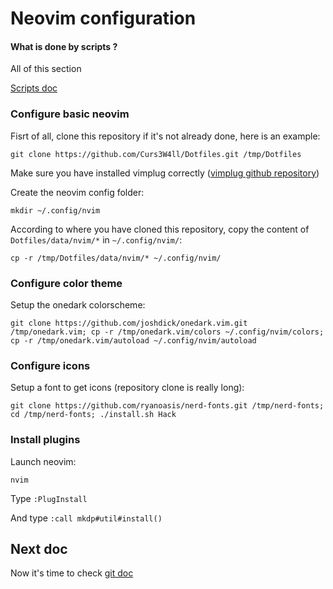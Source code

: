 # Neovim configuration

#### What is done by scripts ?
All of this section

[Scripts doc](doc/scripts.md)

### Configure basic neovim

Fisrt of all, clone this repository if it's not already done, here is an example:
```
git clone https://github.com/Curs3W4ll/Dotfiles.git /tmp/Dotfiles
```

Make sure you have installed vimplug correctly ([vimplug github repository](https://github.com/junegunn/vim-plug))

Create the neovim config folder:
```
mkdir ~/.config/nvim
```

According to where you have cloned this repository, copy the content of `Dotfiles/data/nvim/*` in `~/.config/nvim/`:
```
cp -r /tmp/Dotfiles/data/nvim/* ~/.config/nvim/
```

### Configure color theme

Setup the onedark colorscheme:
```
git clone https://github.com/joshdick/onedark.vim.git /tmp/onedark.vim; cp -r /tmp/onedark.vim/colors ~/.config/nvim/colors; cp -r /tmp/onedark.vim/autoload ~/.config/nvim/autoload
```

### Configure icons

Setup a font to get icons (repository clone is really long):
```
git clone https://github.com/ryanoasis/nerd-fonts.git /tmp/nerd-fonts; cd /tmp/nerd-fonts; ./install.sh Hack
```

### Install plugins

Launch neovim:
```
nvim
```
Type `:PlugInstall`

And type `:call mkdp#util#install()`

## Next doc

Now it's time to check [git doc](doc/git.md)
